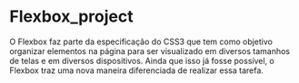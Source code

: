 # Flexbox_project
O Flexbox faz parte da especificação do CSS3 que tem como objetivo organizar elementos na página para ser visualizado em diversos tamanhos de telas e em diversos dispositivos. Ainda que isso já fosse possível, o Flexbox traz uma nova maneira diferenciada de realizar essa tarefa.
